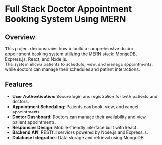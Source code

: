# Full Stack Doctor Appointment Booking System Using MERN

## Overview

This project demonstrates how to build a comprehensive doctor appointment booking system utilizing the MERN stack: MongoDB, Express.js, React, and Node.js.  
The system allows patients to schedule, view, and manage appointments, while doctors can manage their schedules and patient interactions.

## Features

- **User Authentication**: Secure login and registration for both patients and doctors.
- **Appointment Scheduling**: Patients can book, view, and cancel appointments.
- **Doctor Dashboard**: Doctors can manage their availability and view patient appointments.
- **Responsive Design**: Mobile-friendly interface built with React.
- **Backend API**: RESTful services powered by Node.js and Express.js.
- **Database Integration**: Data storage and retrieval using MongoDB.
